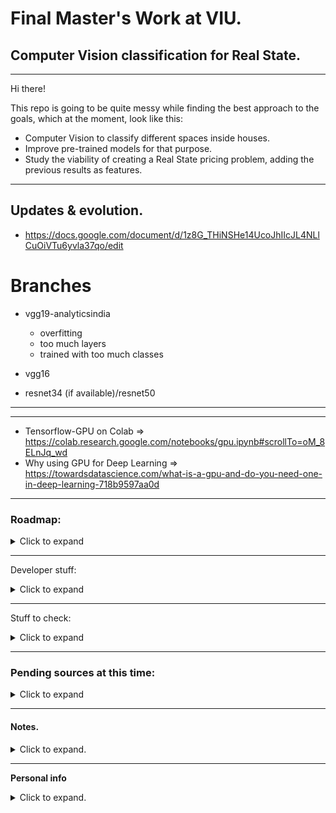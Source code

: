 # Final Master's Work at VIU.
## Computer Vision classification for Real State.

----------------------------------


Hi there!

This repo is going to be quite messy while finding the best approach to the goals, which at the moment, look like this:
- Computer Vision to classify different spaces inside houses.
- Improve pre-trained models for that purpose.
- Study the viability of creating a Real State pricing problem, adding the previous results as features.

-------------------------
## Updates & evolution.

- https://docs.google.com/document/d/1z8G_THiNSHe14UcoJhIIcJL4NLlCuOiVTu6yvla37qo/edit


# Branches

- vgg19-analyticsindia
    - overfitting
    - too much layers
    - trained with too much classes

- vgg16

- resnet34 (if available)/resnet50 

-------------------------------------------
-------------------------------------------

- Tensorflow-GPU on Colab => https://colab.research.google.com/notebooks/gpu.ipynb#scrollTo=oM_8ELnJq_wd
- Why using GPU for Deep Learning => https://towardsdatascience.com/what-is-a-gpu-and-do-you-need-one-in-deep-learning-718b9597aa0d

------------------------------------

### Roadmap: 
<details>
  <summary>Click to expand</summary>

https://github.com/users/albertovpd/projects/8

----------------------------------
--------------------------------

- **meeting 21.10.21**

- no podía establecer el modelo como sequential siguiendo los pasos del a vgg16, y hay gente que tiene problemas https://github.com/keras-team/keras/issues/9721 , pero he encontrado otra manera, y quiero comprobar que estoy haciéndolo de forma correcta

-vgg16: congelar las capas convolucionales.
    - cargar el modelo
    - añadir early stop
    ping como callback 
    - dejar termianr el entrenamiento
    - matriz de confusión: dependiendo de los resultados, si hay alguna clase que funciona muy mal, eliminar esa clase que funciona mal.
    - añadir dropout entre capa densa y capa densa del modelo
    - dejar el learning rate como lo tenía y comparar con lo nuevo. cambiando el learning rate y scheduler
    - más de un 5% de diferencia entre acc y val_acc ya es overfitting

- resnet
    - añadirle algo parecido a las dense como la vgg16 (2 de mil, 1 de mil y 2 de 5... ir buscando)
    - busca la arquitectura, mira las últimas capas que no estás cargando (include top = false, y mete capas)

    - añadir dropout entre capa densa y capa densa del modelo
- **PYIMAGESEARCH DATA AUGMENTATION**

- busca la clase model para crear arquitecturas si tienes problemas, como en la resnet50

- pyimage research para hacer pruebas y mejorar

------------------------------

- **meeting 27.09.21**

SIN DATA AUGMENTATION:

- elegir otra arquitectura de red

    - coger vgg16

    - entrenar con la vgg16 y cambiar la ÚLTIMA CAPA, aque en vez de 1000 neuronas, quitársela y ponerle 5 neuronas

- Una vez hecho esto, intentar usar un modelo un poco mejor

    - resnet que no tenga muchas capas (resnet34 quizás). cambiando la últia capa, poniendo 5 clases. debería funcionar mejor

- Si voy sobrado de tiempo: Una vez hecho esto, entrenar un autoencoder para que te reconstruya las imágenes, y usaremos su output como entrada, en vez de las imágenes del dataset en sí. (docu de tensorflow)


- Realizar los mismos procedimientos con data augmentation, probar este bloque => https://imgaug.readthedocs.io/en/latest/source/examples_basics.html#a-simple-and-common-augmentation-sequence

qué debe  involucrar data autmentation: (la librería de arriba ya te lo hace todo)

     - girar las imágenes de forma aleatoria, y aparte que cambie su color, DE FORMA ALEATORIA.

    - rotar / espejar / añadir ruido / cambiar contraste / cambiar brillo (color glitter) , y que se usen de forma aleatoria sobre mis datos de entrada.

    - img aug es muy buena a eso, ya incorpora estas incertidumbres.


- Para el futuro:

        - probar squeezenet

        - probar efficientnet (si es para clasificación


PLAZOS: 2 meses y medio.

- los 2 primeros puntos en 2 semanas.







-----------------

- Starting from here => https://www.kaggle.com/robinreni/house-rooms-image-dataset
- Inspect dataset
- Basic NN start:
    - Alexnet
    - ResNet
    - SqueezeNet
    - EfficientNet
    - any other I think it could be great
- Monk testing

</details>

-------------------------

Developer stuff:
<details>
  <summary>Click to expand</summary>

- https://github.com/users/albertovpd/projects/8
- https://github.com/albertovpd/viu-fundamentos_redes_neuronales/tree/main/colabs/tasks
- https://github.com/albertovpd/viu-fundamentos_redes_neuronales/blob/main/colabs/clase_2y3-Introduccion_a_Deep_Learning_Colab_ipynb.ipynb

- https://analyticsindiamag.com/transfer-learning-for-multi-class-image-classification-using-deep-convolutional-neural-network/
- https://machinelearningmastery.com/learning-curves-for-diagnosing-machine-learning-model-performance/
- https://towardsdatascience.com/handling-overfitting-in-deep-learning-models-c760ee047c6e
- https://www.kaggle.com/ryanholbrook/overfitting-and-underfitting

</details>





-----------------------------------------------

Stuff to check:
<details>
  <summary>Click to expand</summary>

De momento puedes ir echándole un ojo a estos enlaces. Si alguno no puedes porque es de pago, puedes usar sci-hub:


    - https://towardsdatascience.com/fast-real-estate-image-classification-using-machine-learning-with-code-32e0539eab96
    - https://www.researchgate.net/publication/316494092_Real_Estate_Image_Classification
    - https://restb.ai
    - https://vize.ai/real-estate
    - https://www.spiedigitallibrary.org/conference-proceedings-of-spie/11069/110691I/Classification-of-real-estate-images-using-transfer-learning/10.1117/12.2524417.short?SSO=1
    - https://www.trulia.com/blog/tech/image-recognition/
    - https://datafiniti.co/products/property-data/?gclid=Cj0KCQjwjPaCBhDkARIsAISZN7QOjbchXQJ_mQ37hpHtyPSpK-AV7S-LpZ-BxvjY2ic4vr3oxRlacWkaAjSXEALw_wcB
    - https://ieeexplore.ieee.org/abstract/document/7926631
    
</details>

------------------------------------------------

### Pending sources at this time:
<details>
  <summary>Click to expand</summary>

- Dataset: House price prediction with exterior front of houses (socal)
    - front (pics)
    - street
    - city
    - number
    - number of bedrooms
    - nomber of bathrooms
    - square feet
    - price
    - https://github.com/ted2020/House-Price-Prediction-via-Computer-Vision (no sé cómo usarlo)
    - kaggle dataset => https://www.kaggle.com/ted8080/house-prices-and-images-socal

- Dataset: House price prediction with 4 different rooms:
    - bathroom  (pics)
    - bedroom    (pics)
    - kitchen    (pics)
    - front of the house     (pics)
    - number of bedrooms
    - number of badooms
    - area
    - zipcode
    - price
    - https://github.com/emanhamed/Houses-dataset (paper incl)

- Dataset: House room dataset (5 different rooms)
    - bathroom
    - bedroom
    - dinning room
    - kitchen
    - living room
    - https://www.kaggle.com/robinreni/house-rooms-image-dataset


- RoomNet CNN. A Convolutional Neural Net to classify pictures of different rooms of a house/apartment (i don't know how to use it). Trained to classify 6 classes:
    - backyard
    - bathroom
    - bedroom
    - frontyard
    - kitchen
    - livingRoom
    - https://towardsdatascience.com/fast-real-estate-image-classification-using-machine-learning-with-code-32e0539eab96
    - 

- EXAMPLE: Monk library for house room type classification (7 classes)
    - Exterior 
    - bedroom
    - kitchen
    - living_room
    - Interior
    - bathroom
    - dining_room
    - https://towardsdatascience.com/image-classifier-house-room-type-classification-using-monk-library-d633795a42ef
    - https://github.com/Tessellate-Imaging/monk_v1/blob/master/study_roadmaps/4_image_classification_zoo/Classifier%20-%20House%20room%20type%20Claasification.ipynb

- categorizing listing airbnb photos (vigulgativo, no tiene dataset)
    -  Bedrooms
    - Bathrooms
    - Living Rooms
    - Kitchens
    - Swimming Pools
    - Views.
    - https://medium.com/airbnb-engineering/categorizing-listing-photos-at-airbnb-f9483f3ab7e3

</details>








-----------------------------------

#### Notes.
<details>
  <summary>Click to expand.</summary>
TFM: Línea Temática: Sistema automático de clasificación de viviendas mediante el uso únicamente de fotografías


# Notes

- RoomNet
    - forkeada
    - 6 clasificaciones: Backyard-0, Bathroom-1, Bedroom-2, Frontyard-3, Kitchen-4, LivingRoom-5
- Redes neuronales convolucionales / versiones, como la vgg-19
- long short term memory (LSTM), and fully connected neural networks

- Preprocesado: 'contrast-limited adaptive histogram equalization (CLAHE) for image enhancement
- AHE: es una manera de mejorar el contraste en imágenes, con una superposición de histogramas, cada uno correspondiendo a partes diferentes de la imagen. Mejora los bordes y la definición, pero puede meter mucho ruido en zonas homogéneas de la imagen, y CLAHE lo qu ehace es optimizar esto.

- https://towardsdatascience.com/fast-real-estate-image-classification-using-machine-learning-with-code-32e0539eab96

- https://www.researchgate.net/publication/316494092_Real_Estate_Image_Classification

- https://restb.ai/
    - no veo que haya una api disponible para uso personal gratuito

- https://vize.ai/real-estate
    - no veo que haya una api disponible para uso personal

- https://www.spiedigitallibrary.org/conference-proceedings-of-spie/11069/110691I/Classification-of-real-estate-images-using-transfer-learning/10.1117/12.2524417.short?SSO=1 
    - de pago

- https://www.trulia.com/blog/tech/image-recognition/#
    - entiendo que esta web es para coger ideas

- https://datafiniti.co/products/property-data/?gclid=Cj0KCQjwjPaCBhDkARIsAISZN7QOjbchXQJ_mQ37hpHtyPSpK-AV7S-LpZ-BxvjY2ic4vr3oxRlacWkaAjSXEALw_wcB
    - lo mismo pero tiene ubicación en google maps

- https://ieeexplore.ieee.org/abstract/document/7926631
    - de pago

# PASOS:

- descargar datasets públicos
    - con imágenes
    - buscar dataset con precio, e imágenes, 500-600 imágenes

- usar la roomNet para clasificar automáticamente las imágenes... o no

-  keras
    -  https://customers.pyimagesearch.com/lesson-sample-training-your-first-cnn/
    - https://www.pyimagesearch.com/2018/04/16/keras-and-convolutional-neural-networks-cnns/


</details>

---------------

**Personal info**
<details>
  <summary>Click to expand.</summary>

https://www.linkedin.com/in/alberto-vargas-pina/

![alt](output/science_dog.webp)

</details>
